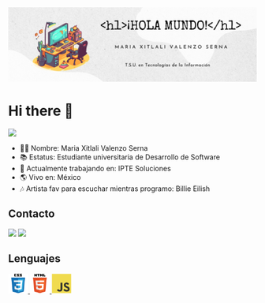 <img src="img/banner.png">

<h1>Hi there 👋</h1>
<img src="https://media.giphy.com/media/v1.Y2lkPTc5MGI3NjExdmY0OXh6bXFwbXN0NzU4ZDQydjZnNXBxemtqMmczM2M5NWc1a28xcSZlcD12MV9pbnRlcm5hbF9naWZfYnlfaWQmY3Q9Zw/JqmupuTVZYaQX5s094/giphy.gif" align="left" width='200px' height='' padding-right: 50px>
<br>
<div padding:50px> 
	<ul>
		<li>👩‍💻 Nombre: Maria Xitlali Valenzo Serna</li>
		<li>📚 Estatus: Estudiante universitaria de Desarrollo de Software</li>
		<li>💼 Actualmente trabajando en: IPTE Soluciones</li>
		<li>🌎 Vivo en: México</li>
		<li>🎶 Artista fav para escuchar mientras programo: Billie Eilish</li>
	</ul>
</div>

<h2>Contacto</h2>
  <a href="mailto:ma.xitlalivs@gmail.com"><img src="https://img.shields.io/badge/-Gmail-%23333?style=for-the-badge&logo=gmail&logoColor=white&color=red" target="_blank"></a>
  <a href="https://www.linkedin.com/in/xitlali-valenzo/" target="_blank"><img src="https://img.shields.io/badge/-LinkedIn-%230077B5?style=for-the-badge&logo=linkedin&logoColor=white"></a> 
<h2>Lenguajes</h2>
	<a href="https://www.w3schools.com/css/" target="_blank"> <img src="https://raw.githubusercontent.com/devicons/devicon/master/icons/css3/css3-original-wordmark.svg" alt="css3" width="40" height="40"/> </a>
	<a href="https://www.w3.org/html/" target="_blank"> <img src="https://raw.githubusercontent.com/devicons/devicon/master/icons/html5/html5-original-wordmark.svg" alt="html5" width="40" height="40"/> </a>
	<a href="https://developer.mozilla.org/en-US/docs/Web/JavaScript" target="_blank"> <img src="https://raw.githubusercontent.com/devicons/devicon/master/icons/javascript/javascript-original.svg" alt="javascript" width="40" height="40"/> </a>
<!--
**XitlaliValenzo/XitlaliValenzo** is a ✨ _special_ ✨ repository because its `README.md` (this file) appears on your GitHub profile.

Here are some ideas to get you started:

- 🔭 I’m currently working on ...
- 🌱 I’m currently learning ...
- 👯 I’m looking to collaborate on ...
- 🤔 I’m looking for help with ...
- 💬 Ask me about ...
- 📫 How to reach me: ...
- 😄 Pronouns: ...
- ⚡ Fun fact: ...
-->
